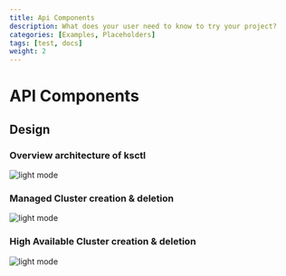```yaml
---
title: Api Components
description: What does your user need to know to try your project?
categories: [Examples, Placeholders]
tags: [test, docs]
weight: 2
---
```



# API Components

## Design

### Overview architecture of ksctl
![light mode](/ksctl-docs/img/ksctl-arch.svg)

### Managed Cluster creation & deletion
![light mode](/ksctl-docs/img/ksctl-managed-sequence.svg)

### High Available Cluster creation & deletion
![light mode](/ksctl-docs/img/ksctl-ha-sequence.svg)
